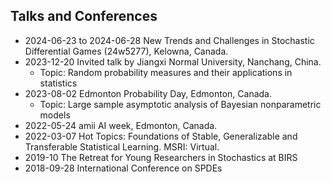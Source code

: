 ## Talks and Conferences

* 2024-06-23 to 2024-06-28 New Trends and Challenges in Stochastic Differential Games (24w5277), Kelowna, Canada.
* 2023-12-20 Invited talk by Jiangxi Normal University, Nanchang, China.
    * Topic: Random probability measures and their applications in statistics
* 2023-08-02 Edmonton Probability Day, Edmonton, Canada.
    * Topic: Large sample asymptotic analysis of Bayesian nonparametric models
* 2022-05-24 amii AI week, Edmonton, Canada.
* 2022-03-07 Hot Topics: Foundations of Stable, Generalizable and Transferable Statistical
Learning. MSRI: Virtual.
* 2019-10 The Retreat for Young Researchers in Stochastics at BIRS
* 2018-09-28 International Conference on SPDEs
